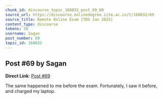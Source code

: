 ```yaml
---
chunk_id: discourse_topic_168832_post_69_00
source_url: https://discourse.onlinedegree.iitm.ac.in/t/168832/69
source_title: Remote Online Exam [TDS Jan 2025]
content_type: discourse
tokens: 56
username: Sagan
post_number: 69
topic_id: 168832
---
```


## Post #69 by Sagan

**Direct Link**: [Post #69](https://discourse.onlinedegree.iitm.ac.in/t/168832/69)

The same happened to me before the exam. Fortunately, I saw it before, and charged my laptop.
